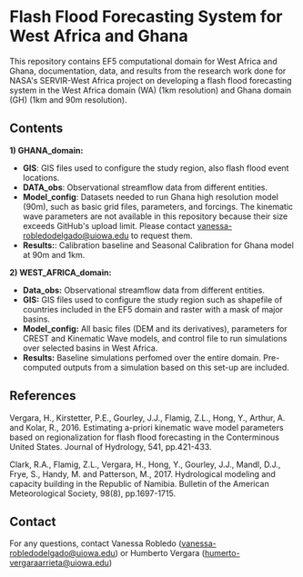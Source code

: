 # Flash Flood Forecasting System for West Africa and Ghana

This repository contains EF5 computational domain for West Africa and Ghana, documentation, data, and results from the research work done for NASA's SERVIR-West Africa project on developing a flash flood forecasting system in the West Africa domain (WA) (1km resolution) and Ghana domain (GH) (1km and 90m resolution).


## Contents

**1) GHANA_domain:**
- **GIS**: GIS files used to configure the study region, also flash flood event locations.
- **DATA_obs**: Observational streamflow data from different entities.
- **Model_config**: Datasets needed to run Ghana high resolution model (90m), such as basic grid files, parameters, and forcings. The kinematic wave parameters are not available in this repository because their size exceeds GitHub's upload limit. Please contact vanessa-robledodelgado@uiowa.edu to request them.
- **Results:**: Calibration baseline and Seasonal Calibration for Ghana model at 90m and 1km.

**2) WEST_AFRICA_domain:**
- **Data_obs:** Observational streamflow data from different entities.
- **GIS:** GIS files used to configure the study region such as shapefile of countries included in the EF5 domain and raster with a mask of major basins.
- **Model_config:** All basic files (DEM and its derivatives), parameters for CREST and Kinematic Wave models, and control file to run simulations over selected basins in West Africa.
- **Results:** Baseline simulations perfomed over the entire domain. Pre-computed outputs from a simulation based on this set-up are included.


## References

Vergara, H., Kirstetter, P.E., Gourley, J.J., Flamig, Z.L., Hong, Y., Arthur, A. and Kolar, R., 2016. Estimating a-priori kinematic wave model parameters based on regionalization for flash flood forecasting in the Conterminous United States. Journal of Hydrology, 541, pp.421-433.

Clark, R.A., Flamig, Z.L., Vergara, H., Hong, Y., Gourley, J.J., Mandl, D.J., Frye, S., Handy, M. and Patterson, M., 2017. Hydrological modeling and capacity building in the Republic of Namibia. Bulletin of the American Meteorological Society, 98(8), pp.1697-1715.

## Contact
For any questions, contact Vanessa Robledo (vanessa-robledodelgado@uiowa.edu) or Humberto Vergara (humerto-vergaraarrieta@uiowa.edu)
